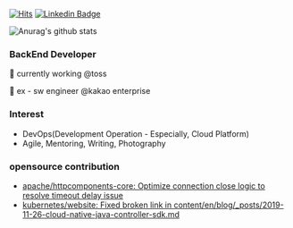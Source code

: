 [![Hits](https://hits.seeyoufarm.com/api/count/incr/badge.svg?url=https%3A%2F%2Fgithub.com%2Fooeunz%2Fhit-counter)](https://hits.seeyoufarm.com)
[![Linkedin Badge](https://img.shields.io/badge/-LinkedIn-blue?style=flat-square&logo=Linkedin&logoColor=white&link=https://www.linkedin.com/in/noah-ooeunz/)](https://www.linkedin.com/in/noah-ooeunz/)

![Anurag's github stats](https://github-readme-stats.vercel.app/api?username=ooeunz&show_icons=true)

### BackEnd Developer
🥯 currently working @toss

🥨 ex - sw engineer @kakao enterprise

### Interest
- DevOps(Development Operation - Especially, Cloud Platform)
- Agile, Mentoring, Writing, Photography

<div align=center>
</div>

### opensource contribution
- [apache/httpcomponents-core: Optimize connection close logic to resolve timeout delay issue](https://github.com/apache/httpcomponents-core/pull/508)
- [kubernetes/website: Fixed broken link in content/en/blog/_posts/2019-11-26-cloud-native-java-controller-sdk.md](https://github.com/kubernetes/website/pull/27347)
